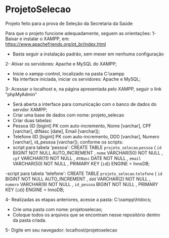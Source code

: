 # ProjetoSelecao
Projeto feito para a prova de Seleção da Secretaria da Saúde

Para que o projeto funcione adequadamente, seguem as orientações:
1- Baixar e instalar o XAMPP, em: https://www.apachefriends.org/pt_br/index.html
- Basta seguir a instalação padrão, sem mexer em nenhuma configuração

2- Ativar os servidores: Apache e MySQL do XAMPP;
- Inicie o xampp-control, localizado na pasta C:\xampp
- Na interface iniciada, iniciar os servidores: Apache e MySQL;

3- Acessar o localhost e, na página apresentada pelo XAMPP, seguir o link "phpMyAdmin"
- Será aberta a interface para comunicação com o banco de dados do servdor XAMPP;
- Criar uma base de dados com nome: projeto_selecao
- Criar duas tabelas:
- Pessoa (ID [bigint] PK com auto-incremento, Nome [varchar], CPF [varchar], dtNasc [date], Email [varchar]);
- Telefone (ID [bigint] PK com auto-incremento, DDD [varchar], Numero [varchar], id_pessoa [varchar]);
conforme os scripts:
- script para tabela 'pessoa':
CREATE TABLE `projeto_selecao`.`pessoa` ( `id` BIGINT NOT NULL AUTO_INCREMENT , `nome` VARCHAR(50) NOT NULL , `cpf` VARCHAR(11) NOT NULL , `dtNasc` DATE NOT NULL , `email` VARCHAR(50) NOT NULL , PRIMARY KEY (`id`)) ENGINE = InnoDB;

-script para tabela 'telefone':
CREATE TABLE `projeto_selecao`.`telefone` ( `id` BIGINT NOT NULL AUTO_INCREMENT , `ddd` VARCHAR(2) NOT NULL , `numero` VARCHAR(9) NOT NULL , `id_pessoa` BIGINT NOT NULL , PRIMARY KEY (`id`)) ENGINE = InnoDB;

4- Realizadas as etapas anteriores, acesse a pasta: C:\xampp\htdocs;
- Crie uma pasta com nome: projetoselecao;
- Coloque todos os arquivos que se encontram nesse repositório dentro da pasta criada.

5- Digite em seu navegador: localhost/projetoselecao

